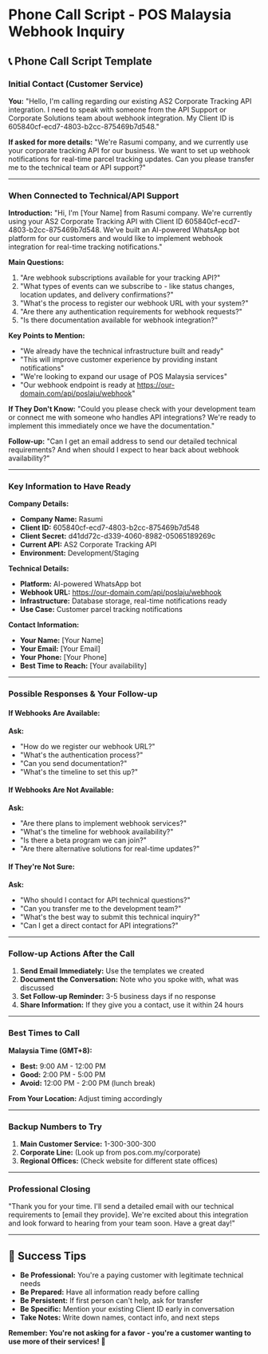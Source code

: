 # Phone Call Script - POS Malaysia Webhook Inquiry

## 📞 **Phone Call Script Template**

### **Initial Contact (Customer Service)**

**You:** "Hello, I'm calling regarding our existing AS2 Corporate Tracking API integration. I need to speak with someone from the API Support or Corporate Solutions team about webhook integration. My Client ID is 605840cf-ecd7-4803-b2cc-875469b7d548."

**If asked for more details:**
"We're Rasumi company, and we currently use your corporate tracking API for our business. We want to set up webhook notifications for real-time parcel tracking updates. Can you please transfer me to the technical team or API support?"

---

### **When Connected to Technical/API Support**

**Introduction:**
"Hi, I'm [Your Name] from Rasumi company. We're currently using your AS2 Corporate Tracking API with Client ID 605840cf-ecd7-4803-b2cc-875469b7d548. We've built an AI-powered WhatsApp bot platform for our customers and would like to implement webhook integration for real-time tracking notifications."

**Main Questions:**
1. "Are webhook subscriptions available for your tracking API?"
2. "What types of events can we subscribe to - like status changes, location updates, and delivery confirmations?"  
3. "What's the process to register our webhook URL with your system?"
4. "Are there any authentication requirements for webhook requests?"
5. "Is there documentation available for webhook integration?"

**Key Points to Mention:**
- "We already have the technical infrastructure built and ready"
- "This will improve customer experience by providing instant notifications"
- "We're looking to expand our usage of POS Malaysia services"
- "Our webhook endpoint is ready at https://our-domain.com/api/poslaju/webhook"

**If They Don't Know:**
"Could you please check with your development team or connect me with someone who handles API integrations? We're ready to implement this immediately once we have the documentation."

**Follow-up:**
"Can I get an email address to send our detailed technical requirements? And when should I expect to hear back about webhook availability?"

---

### **Key Information to Have Ready**

**Company Details:**
- **Company Name:** Rasumi
- **Client ID:** 605840cf-ecd7-4803-b2cc-875469b7d548
- **Client Secret:** d41dd72c-d339-4060-8982-05065189269c
- **Current API:** AS2 Corporate Tracking API
- **Environment:** Development/Staging

**Technical Details:**
- **Platform:** AI-powered WhatsApp bot
- **Webhook URL:** https://our-domain.com/api/poslaju/webhook
- **Infrastructure:** Database storage, real-time notifications ready
- **Use Case:** Customer parcel tracking notifications

**Contact Information:**
- **Your Name:** [Your Name]
- **Your Email:** [Your Email]  
- **Your Phone:** [Your Phone]
- **Best Time to Reach:** [Your availability]

---

### **Possible Responses & Your Follow-up**

#### **If Webhooks Are Available:**
**Ask:** 
- "How do we register our webhook URL?"
- "What's the authentication process?"
- "Can you send documentation?"
- "What's the timeline to set this up?"

#### **If Webhooks Are Not Available:**
**Ask:**
- "Are there plans to implement webhook services?"
- "What's the timeline for webhook availability?"
- "Is there a beta program we can join?"
- "Are there alternative solutions for real-time updates?"

#### **If They're Not Sure:**
**Ask:**
- "Who should I contact for API technical questions?"
- "Can you transfer me to the development team?"
- "What's the best way to submit this technical inquiry?"
- "Can I get a direct contact for API integrations?"

---

### **Follow-up Actions After the Call**

1. **Send Email Immediately:** Use the templates we created
2. **Document the Conversation:** Note who you spoke with, what was discussed
3. **Set Follow-up Reminder:** 3-5 business days if no response
4. **Share Information:** If they give you a contact, use it within 24 hours

---

### **Best Times to Call**

**Malaysia Time (GMT+8):**
- **Best:** 9:00 AM - 12:00 PM
- **Good:** 2:00 PM - 5:00 PM  
- **Avoid:** 12:00 PM - 2:00 PM (lunch break)

**From Your Location:** Adjust timing accordingly

---

### **Backup Numbers to Try**

1. **Main Customer Service:** 1-300-300-300
2. **Corporate Line:** (Look up from pos.com.my/corporate)
3. **Regional Offices:** (Check website for different state offices)

---

### **Professional Closing**

"Thank you for your time. I'll send a detailed email with our technical requirements to [email they provide]. We're excited about this integration and look forward to hearing from your team soon. Have a great day!"

---

## 🎯 **Success Tips**

- **Be Professional:** You're a paying customer with legitimate technical needs
- **Be Prepared:** Have all information ready before calling
- **Be Persistent:** If first person can't help, ask for transfer
- **Be Specific:** Mention your existing Client ID early in conversation
- **Take Notes:** Write down names, contact info, and next steps

**Remember: You're not asking for a favor - you're a customer wanting to use more of their services! 🚀**